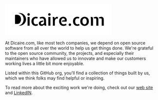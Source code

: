 ![Logo](/profile/Dicaire-com.png)

At Dicaire.com, like most tech companies, we depend on open source software from all over the world to help us get things done. We're grateful to the open source community, the projects, and especially their maintainers who have allowed us to innovate and make our customers working lives a little bit more enjoyable. 

Listed within this GitHub org, you'll find a collection of things built by us, which we think folks may find helpful or inspiring.

To read more about the exciting work we're doing, check out our [web site](https://Dicaire.com) and [LinkedIN](https://Linkedin.com).
